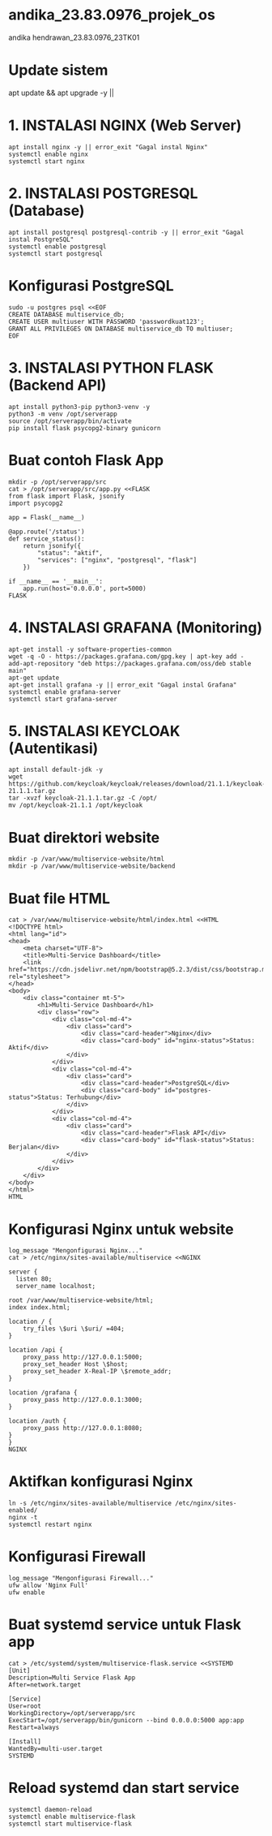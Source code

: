 # andika_23.83.0976_projek_os
andika hendrawan_23.83.0976_23TK01

# Update sistem
apt update && apt upgrade -y ||

# 1. INSTALASI NGINX (Web Server)
    apt install nginx -y || error_exit "Gagal instal Nginx"
    systemctl enable nginx
    systemctl start nginx

# 2. INSTALASI POSTGRESQL (Database)
    apt install postgresql postgresql-contrib -y || error_exit "Gagal instal PostgreSQL" 
    systemctl enable postgresql 
    systemctl start postgresql

# Konfigurasi PostgreSQL
    sudo -u postgres psql <<EOF 
    CREATE DATABASE multiservice_db; 
    CREATE USER multiuser WITH PASSWORD 'passwordkuat123'; 
    GRANT ALL PRIVILEGES ON DATABASE multiservice_db TO multiuser; 
    EOF

# 3. INSTALASI PYTHON FLASK (Backend API) 
    apt install python3-pip python3-venv -y 
    python3 -m venv /opt/serverapp 
    source /opt/serverapp/bin/activate 
    pip install flask psycopg2-binary gunicorn

# Buat contoh Flask App
    mkdir -p /opt/serverapp/src 
    cat > /opt/serverapp/src/app.py <<FLASK 
    from flask import Flask, jsonify 
    import psycopg2 
    
    app = Flask(__name__) 
    
    @app.route('/status') 
    def service_status(): 
        return jsonify({ 
            "status": "aktif", 
            "services": ["nginx", "postgresql", "flask"] 
        }) 
    
    if __name__ == '__main__': 
        app.run(host='0.0.0.0', port=5000) 
    FLASK

# 4. INSTALASI GRAFANA (Monitoring)
    apt-get install -y software-properties-common 
    wget -q -O - https://packages.grafana.com/gpg.key | apt-key add - 
    add-apt-repository "deb https://packages.grafana.com/oss/deb stable main" 
    apt-get update 
    apt-get install grafana -y || error_exit "Gagal instal Grafana" 
    systemctl enable grafana-server 
    systemctl start grafana-server 

# 5. INSTALASI KEYCLOAK (Autentikasi)
    apt install default-jdk -y 
    wget https://github.com/keycloak/keycloak/releases/download/21.1.1/keycloak-21.1.1.tar.gz 
    tar -xvzf keycloak-21.1.1.tar.gz -C /opt/ 
    mv /opt/keycloak-21.1.1 /opt/keycloak

# Buat direktori website
    mkdir -p /var/www/multiservice-website/html
    mkdir -p /var/www/multiservice-website/backend

# Buat file HTML
    cat > /var/www/multiservice-website/html/index.html <<HTML 
    <!DOCTYPE html>
    <html lang="id">
    <head>
        <meta charset="UTF-8">
        <title>Multi-Service Dashboard</title>
        <link href="https://cdn.jsdelivr.net/npm/bootstrap@5.2.3/dist/css/bootstrap.min.css" rel="stylesheet">
    </head>
    <body>
        <div class="container mt-5">
            <h1>Multi-Service Dashboard</h1>
            <div class="row">
                <div class="col-md-4">
                    <div class="card">
                        <div class="card-header">Nginx</div>
                        <div class="card-body" id="nginx-status">Status: Aktif</div>
                    </div>
                </div>
                <div class="col-md-4">
                    <div class="card">
                        <div class="card-header">PostgreSQL</div>
                        <div class="card-body" id="postgres-status">Status: Terhubung</div>
                    </div>
                </div>
                <div class="col-md-4">
                    <div class="card">
                        <div class="card-header">Flask API</div>
                        <div class="card-body" id="flask-status">Status: Berjalan</div>
                    </div>
                </div>
            </div>
        </div>
    </body>
    </html>
    HTML

# Konfigurasi Nginx untuk website
    log_message "Mengonfigurasi Nginx..."
    cat > /etc/nginx/sites-available/multiservice <<NGINX

    server {
      listen 80;
      server_name localhost;

    root /var/www/multiservice-website/html;
    index index.html;

    location / {
        try_files \$uri \$uri/ =404;
    }

    location /api {
        proxy_pass http://127.0.0.1:5000;
        proxy_set_header Host \$host;
        proxy_set_header X-Real-IP \$remote_addr;
    }

    location /grafana {
        proxy_pass http://127.0.0.1:3000;
    }

    location /auth {
        proxy_pass http://127.0.0.1:8080;
    }
    }
    NGINX

# Aktifkan konfigurasi Nginx
    ln -s /etc/nginx/sites-available/multiservice /etc/nginx/sites-enabled/
    nginx -t
    systemctl restart nginx

# Konfigurasi Firewall
    log_message "Mengonfigurasi Firewall..."
    ufw allow 'Nginx Full'
    ufw enable

# Buat systemd service untuk Flask app
    cat > /etc/systemd/system/multiservice-flask.service <<SYSTEMD
    [Unit]
    Description=Multi Service Flask App
    After=network.target
    
    [Service]
    User=root
    WorkingDirectory=/opt/serverapp/src
    ExecStart=/opt/serverapp/bin/gunicorn --bind 0.0.0.0:5000 app:app
    Restart=always
    
    [Install]
    WantedBy=multi-user.target
    SYSTEMD

# Reload systemd dan start service
    systemctl daemon-reload
    systemctl enable multiservice-flask
    systemctl start multiservice-flask
